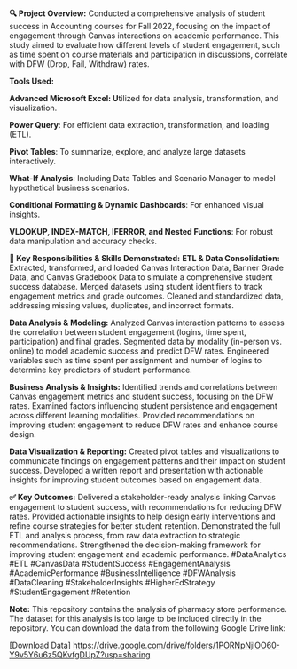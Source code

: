 **🔍 Project Overview:**
Conducted a comprehensive analysis of student success in Accounting courses for Fall 2022, focusing on the impact of engagement through Canvas interactions on academic performance. This study aimed to evaluate how different levels of student engagement, such as time spent on course materials and participation in discussions, correlate with DFW (Drop, Fail, Withdraw) rates.

**Tools Used:**

**Advanced Microsoft Excel: U**tilized for data analysis, transformation, and visualization.

**Power Query**: For efficient data extraction, transformation, and loading (ETL).

**Pivot Tables**: To summarize, explore, and analyze large datasets interactively.

**What-If Analysis**: Including Data Tables and Scenario Manager to model hypothetical business scenarios.

**Conditional Formatting & Dynamic Dashboards**: For enhanced visual insights.

**VLOOKUP, INDEX-MATCH, IFERROR, and Nested Functions**: For robust data manipulation and accuracy checks.

**🧠 Key Responsibilities & Skills Demonstrated:**
**ETL & Data Consolidation:**
Extracted, transformed, and loaded Canvas Interaction Data, Banner Grade Data, and Canvas Gradebook Data to simulate a comprehensive student success database.
Merged datasets using student identifiers to track engagement metrics and grade outcomes.
Cleaned and standardized data, addressing missing values, duplicates, and incorrect formats.

**Data Analysis & Modeling:**
Analyzed Canvas interaction patterns to assess the correlation between student engagement (logins, time spent, participation) and final grades.
Segmented data by modality (in-person vs. online) to model academic success and predict DFW rates.
Engineered variables such as time spent per assignment and number of logins to determine key predictors of student performance.

**Business Analysis & Insights:**
Identified trends and correlations between Canvas engagement metrics and student success, focusing on the DFW rates.
Examined factors influencing student persistence and engagement across different learning modalities.
Provided recommendations on improving student engagement to reduce DFW rates and enhance course design.

**Data Visualization & Reporting:**
Created pivot tables and visualizations to communicate findings on engagement patterns and their impact on student success.
Developed a written report and presentation with actionable insights for improving student outcomes based on engagement data.

**✅ Key Outcomes:**
Delivered a stakeholder-ready analysis linking Canvas engagement to student success, with recommendations for reducing DFW rates.
Provided actionable insights to help design early interventions and refine course strategies for better student retention.
Demonstrated the full ETL and analysis process, from raw data extraction to strategic recommendations.
Strengthened the decision-making framework for improving student engagement and academic performance.
#DataAnalytics #ETL #CanvasData #StudentSuccess #EngagementAnalysis #AcademicPerformance #BusinessIntelligence #DFWAnalysis #DataCleaning #StakeholderInsights #HigherEdStrategy #StudentEngagement #Retention

**Note:**
This repository contains the analysis of pharmacy store performance. The dataset for this analysis is too large to be included directly in the repository. You can download the data from the following Google Drive link:

[Download Data] https://drive.google.com/drive/folders/1PORNpNjlOO60-Y9v5Y6u6z5QKvfgDUpZ?usp=sharing

